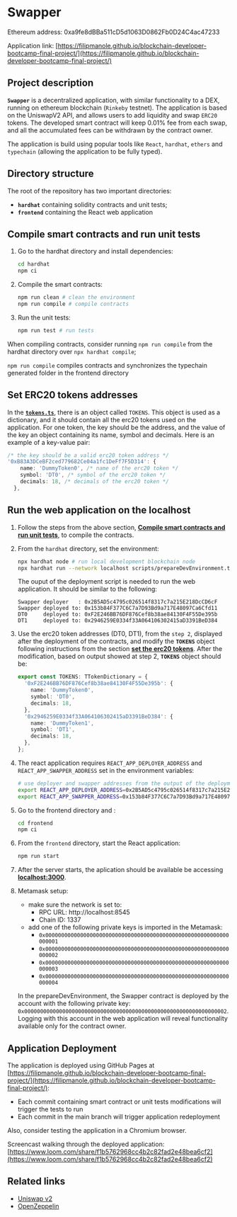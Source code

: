 # Swapper

Ethereum address: 0xa9fe8dBBa511cD5d1063D0862Fb0D24C4ac47233

Application link: [https://filipmanole.github.io/blockchain-developer-bootcamp-final-project/](https://filipmanole.github.io/blockchain-developer-bootcamp-final-project/)

## Project description

**`Swapper`** is a decentralized application, with similar functionality to a DEX, running on ethereum blockchain (`Rinkeby` testnet). The application is based on the UniswapV2 API, and allows users to add liquidity and swap `ERC20` tokens. The developed smart contract will keep 0.01% fee from each swap, and all the accumulated fees can be withdrawn by the contract owner.

The application is build using popular tools like `React`, `hardhat`, `ethers` and `typechain` (allowing the application to be fully typed).

## Directory structure

The root of the repository has two important directories:
- **`hardhat`** containing solidity contracts and unit tests;
- **`frontend`** containing the React web application

## Compile smart contracts and run unit tests

1. Go to the hardhat directory and install dependencies:
    ```sh
    cd hardhat
    npm ci
    ```

2. Compile the smart contracts:
    ```sh
    npm run clean # clean the environment
    npm run compile # compile contracts
    ```

3. Run the unit tests:
    ```sh
    npm run test # run tests
    ```

When compiling contracts, consider running `npm run compile` from the hardhat directory over `npx hardhat compile`; 

`npm run compile` compiles contracts and synchronizes the typechain generated folder in the frontend directory

## Set ERC20 tokens addresses

In the [**`tokens.ts`**](frontend/src/tokens.ts), there is an object called `TOKENS`. This object is used as a dictionary, and it should contain all the erc20 tokens used on the application. For one token, the key should be the address, and the value of the key an object containing its name, symbol and decimals. Here is an example of a key-value pair:

```typescript
/* the key should be a valid erc20 token address */
'0xB83A3DCeBF2ced779682Ce04a1fc1DeFf7F5D314': {
    name: 'DummyToken0', /* name of the erc20 token */
    symbol: 'DT0', /* symbol of the erc20 token */
    decimals: 18, /* decimals of the erc20 token */
  },
```

## Run the web application on the localhost

1. Follow the steps from the above section, [**Compile smart contracts and run unit tests**](#Compile-smart-contracts-and-run-unit-tests), to compile the contracts.

2. From the `hardhat` directory, set the environment:

    ```sh
    npx hardhat node # run local development blockchain node
    npx hardhat run --network localhost scripts/prepareDevEnvironment.ts # deploy contracts
    ```

    The ouput of the deployment script is needed to run the web application. It should be similar to the following:
    ```
    Swapper deployer   : 0x2B5AD5c4795c026514f8317c7a215E218DcCD6cF
    Swapper deployed to: 0x153b84F377C6C7a7D93Bd9a717E48097Ca6Cfd11
    DT0     deployed to: 0xF2E246BB76DF876Cef8b38ae84130F4F55De395b
    DT1     deployed to: 0x2946259E0334f33A064106302415aD3391BeD384
    ```

3. Use the erc20 token addresses (DT0, DT1), from the `step 2`, displayed after the deployment of the contracts, and modify the **`TOKENS`** object following instructions from the section [**set the erc20 tokens**](#Set-ERC20-tokens-addresses). After the modification, based on output showed at step 2, **`TOKENS`** object should be:

    ```typescript
    export const TOKENS: TTokenDictionary = {
      '0xF2E246BB76DF876Cef8b38ae84130F4F55De395b': {
        name: 'DummyToken0',
        symbol: 'DT0',
        decimals: 18,
      },
      '0x2946259E0334f33A064106302415aD3391BeD384': {
        name: 'DummyToken1',
        symbol: 'DT1',
        decimals: 18,
      },
    };
    ```

4. The react application requires `REACT_APP_DEPLOYER_ADDRESS` and `REACT_APP_SWAPPER_ADDRESS` set in the environment variables:

    ```sh
    # use deployer and swapper addresses from the output of the deployment script, at step 2
    export REACT_APP_DEPLOYER_ADDRESS=0x2B5AD5c4795c026514f8317c7a215E218DcCD6cF
    export REACT_APP_SWAPPER_ADDRESS=0x153b84F377C6C7a7D93Bd9a717E48097Ca6Cfd11
    ```

5. Go to the frontend directory and :
    ```sh
    cd frontend
    npm ci
    ```

6. From the `frontend` directory, start the React application:
    ```sh
    npm run start
    ```

7. After the server starts, the aplication should be available be accessing [**localhost:3000**](localhost:3000).

8. Metamask setup:
    - make sure the network is set to:
        - RPC URL: http://localhost:8545
        - Chain ID: 1337
    - add one of the following private keys is imported in the Metamask:
        - `0x0000000000000000000000000000000000000000000000000000000000000001`
        - `0x0000000000000000000000000000000000000000000000000000000000000002`
        - `0x0000000000000000000000000000000000000000000000000000000000000003`
        - `0x0000000000000000000000000000000000000000000000000000000000000004`

    In the prepareDevEnvironment, the Swapper contract is deployed by the account with the following private key: `0x0000000000000000000000000000000000000000000000000000000000000002`. Logging with this account in the web application will reveal functionality available only for the contract owner.

## Application Deployment

The application is deployed using GitHub Pages at [https://filipmanole.github.io/blockchain-developer-bootcamp-final-project/](https://filipmanole.github.io/blockchain-developer-bootcamp-final-project/):

- Each commit containing smart contract or unit tests modifications will trigger the tests to run
- Each commit in the main branch will trigger application redeployment

Also, consider testing the application in a Chromium browser.

Screencast walking through the deployed application: [https://www.loom.com/share/f1b5762968cc4b2c82fad2e48bea6cf2](https://www.loom.com/share/f1b5762968cc4b2c82fad2e48bea6cf2)

## Related links

- [Uniswap v2](https://uniswap.org/docs/v2/)
- [OpenZeppelin](https://docs.openzeppelin.com/contracts/4.x/ )
